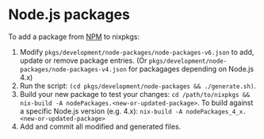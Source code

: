 Node.js packages
================
To add a package from [NPM](https://www.npmjs.com/) to nixpkgs:

 1. Modify `pkgs/development/node-packages/node-packages-v6.json` to add, update
    or remove package entries. (Or `pkgs/development/node-packages/node-packages-v4.json`
    for packagages depending on Node.js 4.x)
 2. Run the script: `(cd pkgs/development/node-packages && ./generate.sh)`.
 3. Build your new package to test your changes:
    `cd /path/to/nixpkgs && nix-build -A nodePackages.<new-or-updated-package>`.
    To build against a specific Node.js version (e.g. 4.x):
    `nix-build -A nodePackages_4_x.<new-or-updated-package>`
 4. Add and commit all modified and generated files.
